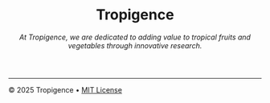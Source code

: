 <header>

<!--
  <<< Author notes: Course header >>>
  Include a 1280×640 image, course title in sentence case, and a concise description in emphasis.
  In your repository settings: enable template repository, add your 1280×640 social image, auto delete head branches.
  Add your open source license, GitHub uses MIT license.
-->

# Tropigence

_At Tropigence, we are dedicated to adding value to tropical fruits and vegetables through innovative research._

</header>

<!--
  <<< Author notes: Finish >>>
  Review what we learned, ask for feedback, provide next steps.
-->





<footer>

<!--
  <<< Author notes: Footer >>>
  Add a link to get support, GitHub status page, code of conduct, license link.
-->

---

&copy; 2025 Tropigence &bull; [MIT License](https://gh.io/mit)

</footer>
